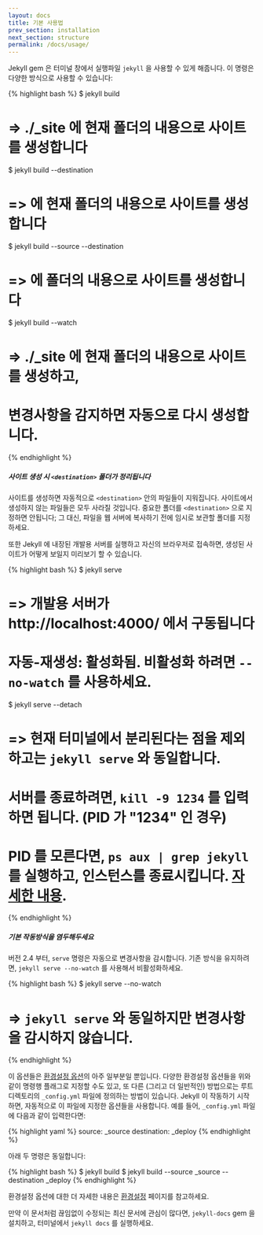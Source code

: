 ```yaml
---
layout: docs
title: 기본 사용법
prev_section: installation
next_section: structure
permalink: /docs/usage/
---
```


Jekyll gem 은 터미널 창에서 실행파일 `jekyll` 을 사용할 수 있게 해줍니다. 이
명령은 다양한 방식으로 사용할 수 있습니다:

{% highlight bash %}
$ jekyll build
# => ./_site 에 현재 폴더의 내용으로 사이트를 생성합니다

$ jekyll build --destination <destination>
# => <destination> 에 현재 폴더의 내용으로 사이트를 생성합니다

$ jekyll build --source <source> --destination <destination>
# => <destination> 에 <source> 폴더의 내용으로 사이트를 생성합니다

$ jekyll build --watch
# => ./_site 에 현재 폴더의 내용으로 사이트를 생성하고,
#    변경사항을 감지하면 자동으로 다시 생성합니다.
{% endhighlight %}

<div class="note warning">
  <h5>사이트 생성 시 <code>&lt;destination&gt;</code> 폴더가 정리됩니다</h5>
  <p>
    사이트를 생성하면 자동적으로 <code>&lt;destination&gt;</code> 안의 파일들이
    지워집니다.
    사이트에서 생성하지 않는 파일들은 모두 사라질 것입니다.
    중요한 폴더를 <code>&lt;destination&gt;</code> 으로 지정하면 안됩니다;
    그 대신, 파일을 웹 서버에 복사하기 전에 임시로 보관할 폴더를 지정하세요.
  </p>
</div>

또한 Jekyll 에 내장된 개발용 서버를 실행하고 자신의 브라우저로 접속하면, 생성된
사이트가 어떻게 보일지 미리보기 할 수 있습니다.

{% highlight bash %}
$ jekyll serve
# => 개발용 서버가 http://localhost:4000/ 에서 구동됩니다
# 자동-재생성: 활성화됨. 비활성화 하려면 `--no-watch` 를 사용하세요.

$ jekyll serve --detach
# => 현재 터미널에서 분리된다는 점을 제외하고는 `jekyll serve` 와 동일합니다.
#    서버를 종료하려면, `kill -9 1234` 를 입력하면 됩니다. (PID 가 "1234" 인 경우)
#    PID 를 모른다면, `ps aux | grep jekyll` 를 실행하고, 인스턴스를 종료시킵니다. [자세한 내용](http://unixhelp.ed.ac.uk/shell/jobz5.html).
{% endhighlight %}

<div class="note info">
  <h5>기본 작동방식을 염두해두세요</h5>
  <p>
    버전 2.4 부터, <code>serve</code> 명령은 자동으로 변경사항을 감시합니다. 기존 방식을 유지하려면, <code>jekyll serve --no-watch</code> 를 사용해서 비활성화하세요.
  </p>
</div>

{% highlight bash %}
$ jekyll serve --no-watch
# => `jekyll serve` 와 동일하지만 변경사항을 감시하지 않습니다.
{% endhighlight %}

이 옵션들은 [환경설정 옵션](../configuration/)의 아주 일부분일 뿐입니다.
다양한 환경설정 옵션들을 위와 같이 명령행 플래그로 지정할 수도 있고,
또 다른 (그리고 더 일반적인) 방법으로는 루트 디렉토리의 `_config.yml` 파일에
정의하는 방법이 있습니다. Jekyll 이 작동하기 시작하면, 자동적으로 이 파일에
지정한 옵션들을 사용합니다.
예를 들어, `_config.yml` 파일에 다음과 같이 입력한다면:

{% highlight yaml %}
source:      _source
destination: _deploy
{% endhighlight %}

아래 두 명령은 동일합니다:

{% highlight bash %}
$ jekyll build
$ jekyll build --source _source --destination _deploy
{% endhighlight %}

환경설정 옵션에 대한 더 자세한 내용은 [환경설정](../configuration/) 페이지를
참고하세요.

만약 이 문서처럼 끊임없이 수정되는 최신 문서에 관심이 많다면, `jekyll-docs` gem
을 설치하고, 터미널에서 `jekyll docs` 를 실행하세요.
